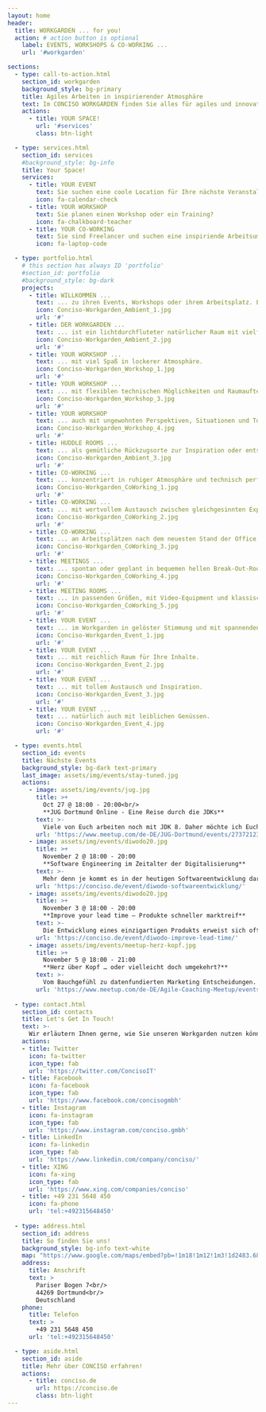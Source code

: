 ```yaml
---
layout: home
header:
  title: WORKGARDEN ... for you!
  action: # action button is optional
    label: EVENTS, WORKSHOPS & CO-WORKING ...
    url: '#workgarden'

sections:
  - type: call-to-action.html
    section_id: workgarden
    background_style: bg-primary
    title: Agiles Arbeiten in inspirierender Atmosphäre
    text: Im CONCISO WORKGARDEN finden Sie alles für agiles und innovatives Arbeiten. Für erfolgreiche Events, Workshops oder einfach gutes Co-Working. 
    actions:
      - title: YOUR SPACE!
        url: '#services'
        class: btn-light

  - type: services.html
    section_id: services
    #background_style: bg-info
    title: Your Space!
    services:
      - title: YOUR EVENT
        text: Sie suchen eine coole Location für Ihre nächste Veranstaltung?
        icon: fa-calendar-check
      - title: YOUR WORKSHOP
        text: Sie planen einen Workshop oder ein Training?
        icon: fa-chalkboard-teacher
      - title: YOUR CO-WORKING
        text: Sie sind Freelancer und suchen eine inspiriende Arbeitsumgebung?
        icon: fa-laptop-code

  - type: portfolio.html
    # this section has always ID 'portfolio'
    #section_id: portfolio
    #background_style: bg-dark
    projects:
      - title: WILLKOMMEN ...
        text: ... zu ihren Events, Workshops oder ihrem Arbeitsplatz. Entspannt und inspirierend.
        icon: Conciso-Workgarden_Ambient_1.jpg
        url: '#'
      - title: DER WORKGARDEN ...
        text: ... ist ein lichtdurchfluteter natürlicher Raum mit vielfältigen Möglichkeiten.
        icon: Conciso-Workgarden_Ambient_2.jpg
        url: '#'
      - title: YOUR WORKSHOP ...
        text: ... mit viel Spaß in lockerer Atmosphäre.
        icon: Conciso-Workgarden_Workshop_1.jpg
        url: '#'
      - title: YOUR WORKSHOP ...
        text: ... mit flexiblen technischen Möglichkeiten und Raumaufteilungen.
        icon: Conciso-Workgarden_Workshop_3.jpg
        url: '#'
      - title: YOUR WORKSHOP
        text: ... auch mit ungewohnten Perspektiven, Situationen und Tools.
        icon: Conciso-Workgarden_Workshop_4.jpg
        url: '#'
      - title: HUDDLE ROOMS ...
        text: ... als gemütliche Rückzugsorte zur Inspiration oder entspannten Besprechung.
        icon: Conciso-Workgarden_Ambient_3.jpg
        url: '#'
      - title: CO-WORKING ...
        text: ... konzentriert in ruhiger Atmosphäre und technisch perfektem Umfeld.
        icon: Conciso-Workgarden_CoWorking_1.jpg
        url: '#'
      - title: CO-WORKING ...
        text: ... mit wertvollem Austausch zwischen gleichgesinnten Experten.
        icon: Conciso-Workgarden_CoWorking_2.jpg
        url: '#'
      - title: CO-WORKING ...
        text: ... an Arbeitsplätzen nach dem neuesten Stand der Office Architektur.
        icon: Conciso-Workgarden_CoWorking_3.jpg
        url: '#'
      - title: MEETINGS ...
        text: ... spontan oder geplant in bequemen hellen Break-Out-Rooms.
        icon: Conciso-Workgarden_CoWorking_4.jpg
        url: '#'
      - title: MEETING ROOMS ...
        text: ... in passenden Größen, mit Video-Equipment und klassischen wie digitalen Whiteboards.
        icon: Conciso-Workgarden_CoWorking_5.jpg
        url: '#'
      - title: YOUR EVENT ...
        text: ... im Workgarden in gelöster Stimmung und mit spannenden Gesprächen.
        icon: Conciso-Workgarden_Event_1.jpg
        url: '#'
      - title: YOUR EVENT ...
        text: ... mit reichlich Raum für Ihre Inhalte.
        icon: Conciso-Workgarden_Event_2.jpg
        url: '#'
      - title: YOUR EVENT ...
        text: ... mit tollem Austausch und Inspiration.
        icon: Conciso-Workgarden_Event_3.jpg
        url: '#'
      - title: YOUR EVENT ...
        text: ... natürlich auch mit leiblichen Genüssen.
        icon: Conciso-Workgarden_Event_4.jpg
        url: '#'

  - type: events.html
    section_id: events
    title: Nächste Events
    background_style: bg-dark text-primary
    last_image: assets/img/events/stay-tuned.jpg
    actions:
      - image: assets/img/events/jug.jpg
        title: >+
          Oct 27 @ 18:00 - 20:00<br/>
          **JUG Dortmund Online - Eine Reise durch die JDKs**
        text: >-
          Viele von Euch arbeiten noch mit JDK 8. Daher möchte ich Euch mitnehmen auf die Reise durch die JDKs. Wir starten unsere Reise bei JDK 8 und reisen bis zur aktuellen Version, außerdem wagen wir einen Blick auf die Attraktionen der zukünftigen Versionen. -- Vortragende: Sandra Gerberding
        url: 'https://www.meetup.com/de-DE/JUG-Dortmund/events/273721230/'
      - image: assets/img/events/diwodo20.jpg
        title: >+
          November 2 @ 18:00 - 20:00
          **Software Engineering im Zeitalter der Digitalisierung**
        text: >-
          Mehr denn je kommt es in der heutigen Softwareentwicklung darauf an, qualitativ höchstwertige Software mit kurzen Feedbackzyklen und hoher Frequenz bei oftmals schwammigen und wechselnden Anforderungen zu liefern. In dieser Session wollen wir auch anhand konkreter Projektbeispiele diskutieren, wie zeitgemäßes Software Engineering aussieht und auch einen kleinen Blick in die Zukunft wagen: worauf müssen wir uns in den nächsten Jahren einstellen? Was sind die großen Trends, die sich am Horizont abzeichnen?
        url: 'https://conciso.de/event/diwodo-softwareentwicklung/'
      - image: assets/img/events/diwodo20.jpg
        title: >+
          November 3 @ 18:00 - 20:00
          **Improve your lead time – Produkte schneller marktreif**
        text: >-
          Die Entwicklung eines einzigartigen Produkts erweist sich oftmals schwieriger als gedacht. Produkte müssen stark kundenorientiert sein, eine Fülle von Features bieten und schnell marktreif sein. Das Improve your lead time-Framework adressiert diese Herausforderungen, in dem es der Anforderungsphase eine klare und einfache Struktur gibt. Dabei ist es mit Customer Journeys kundenzentriert und fördert die abteilungs&shy;übergreifende Zusammenarbeit.
        url: 'https://conciso.de/event/diwodo-improve-lead-time/'
      - image: assets/img/events/meetup-herz-kopf.jpg
        title: >+
          November 5 @ 18:00 - 21:00
          **Herz über Kopf … oder vielleicht doch umgekehrt?**
        text: >-
          Vom Bauchgefühl zu datenfundierten Marketing Entscheidungen.
        url: 'https://www.meetup.com/de-DE/Agile-Coaching-Meetup/events/268447235/'
        
  - type: contact.html
    section_id: contacts
    title: Let's Get In Touch!
    text: >-
      Wir erläutern Ihnen gerne, wie Sie unseren Workgarden nutzen können.
    actions:
    - title: Twitter
      icon: fa-twitter
      icon_type: fab
      url: 'https://twitter.com/ConcisoIT'
    - title: Facebook
      icon: fa-facebook
      icon_type: fab
      url: 'https://www.facebook.com/concisogmbh'
    - title: Instagram
      icon: fa-instagram
      icon_type: fab
      url: 'https://www.instagram.com/conciso.gmbh'
    - title: LinkedIn
      icon: fa-linkedin
      icon_type: fab
      url: 'https://www.linkedin.com/company/conciso/'
    - title: XING
      icon: fa-xing
      icon_type: fab
      url: 'https://www.xing.com/companies/conciso'
    - title: +49 231 5648 450
      icon: fa-phone
      url: 'tel:+492315648450'
  
  - type: address.html
    section_id: address
    title: So finden Sie uns!
    background_style: bg-info text-white
    map: "https://www.google.com/maps/embed?pb=!1m18!1m12!1m3!1d2483.6841635868645!2d7.520305815544835!3d51.500663119017034!2m3!1f0!2f0!3f0!3m2!1i1024!2i768!4f13.1!3m3!1m2!1s0x47b917045edd95ab%3A0x8782a144767f55d0!2sWorkgarden%40Conciso!5e0!3m2!1sde!2sde!4v1587384520208!5m2!1sde!2sde"
    address:
      title: Anschrift
      text: >
        Pariser Bogen 7<br/>
        44269 Dortmund<br/>
        Deutschland
    phone:
      title: Telefon
      text: >
        +49 231 5648 450
      url: 'tel:+492315648450'

  - type: aside.html
    section_id: aside
    title: Mehr über CONCISO erfahren!
    actions:
      - title: conciso.de
        url: https://conciso.de
        class: btn-light
---
```

